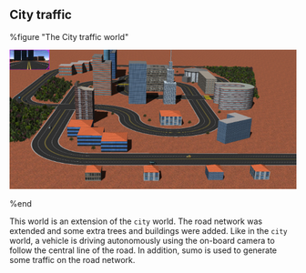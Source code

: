 ## City traffic

%figure "The City traffic world"

![city_traffic.png](images/city_traffic.png)

%end

This world is an extension of the `city` world.
The road network was extended and some extra trees and buildings were added.
Like in the `city` world, a vehicle is driving autonomously using the on-board camera to follow the central line of the road.
In addition, sumo is used to generate some traffic on the road network.
